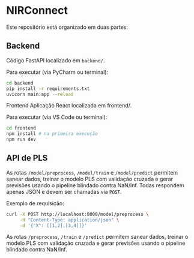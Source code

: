 # NIRConnect

Este repositório está organizado em duas partes:

## Backend
Código FastAPI localizado em `backend/`.

Para executar (via PyCharm ou terminal):
```bash
cd backend
pip install -r requirements.txt
uvicorn main:app --reload
```

 Frontend
Aplicação React localizada em frontend/.

Para executar (via VS Code ou terminal):
```bash
cd frontend
npm install # na primeira execução
npm run dev
```
## API de PLS


As rotas `/model/preprocess`, `/model/train` e `/model/predict` permitem sanear dados, treinar o modelo PLS com validação cruzada e gerar previsões usando o pipeline blindado contra NaN/Inf. Todas respondem apenas JSON e devem ser chamadas via `POST`.

Exemplo de requisição:

```bash
curl -X POST http://localhost:8000/model/preprocess \
     -H "Content-Type: application/json" \
     -d '{"X": [[1,2],[3,4]]}'
```


As rotas `/preprocess`, `/train` e `/predict` permitem sanear dados, treinar o modelo PLS com validação cruzada e gerar previsões usando o pipeline blindado contra NaN/Inf.




